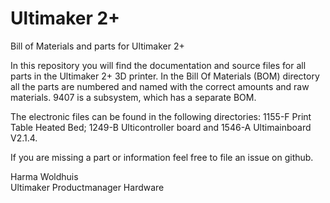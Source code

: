 # Ultimaker 2+
Bill of Materials and parts for Ultimaker 2+

In this repository you will find the documentation and source files for all parts in the Ultimaker 2+ 3D printer. In the Bill Of Materials (BOM) directory all the parts are numbered and named with the correct amounts and raw materials. 9407 is a subsystem, which has a separate BOM. 

The electronic files can be found in the following directories: 1155-F Print Table Heated Bed; 1249-B Ulticontroller board and 1546-A Ultimainboard V2.1.4.

If you are missing a part or information feel free to file an issue on github.

Harma Woldhuis <br>
Ultimaker Productmanager Hardware
